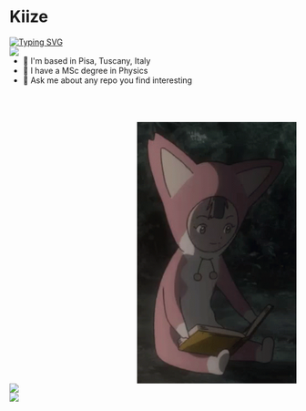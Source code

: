 <!--
**Kiize/Kiize** is a ✨ _special_ ✨ repository because its `README.md` (this file) appears on your GitHub profile.

Here are some ideas to get you started:

- 🔭 I’m currently working on ...
- 🌱 I’m currently learning ...
- 👯 I’m looking to collaborate on ...
- 🤔 I’m looking for help with ...
- 💬 Ask me about ...
- 📫 How to reach me: ...
- 😄 Pronouns: ...
- ⚡ Fun fact: ...
-->
# Kiize
<a href="https://git.io/typing-svg"><img src="https://readme-typing-svg.herokuapp.com?font=Fira+Code&pause=1000&width=435&lines=Always+learning" alt="Typing SVG" /></a>
<a href="https://github.com/anuraghazra/github-readme-stats">
<img align="right" src="http://github-profile-summary-cards.vercel.app/api/cards/profile-details?username=Kiize&theme=radical" width="600"/>
</a>

-  📌 I'm based in Pisa, Tuscany, Italy
-  🔭 I have a MSc degree in Physics
-  💬 Ask me about any repo you find interesting
  
  <br />
  <br />

  <br />
  <img align="right" alt="GIF" src="https://github.com/Kiize/Kiize/blob/main/pino-ergo-proxy.gif" width="280"/>



<img align="left" src="https://github-readme-stats.vercel.app/api/top-langs/?username=Kiize&layout=compact&theme=radical" width="500"/>
<a href="https://github.com/anuraghazra/convoychat">
  <img align="left" src="https://github-readme-stats.vercel.app/api?username=Kiize&show_icons=true&theme=radical" width="500" />
</a>


